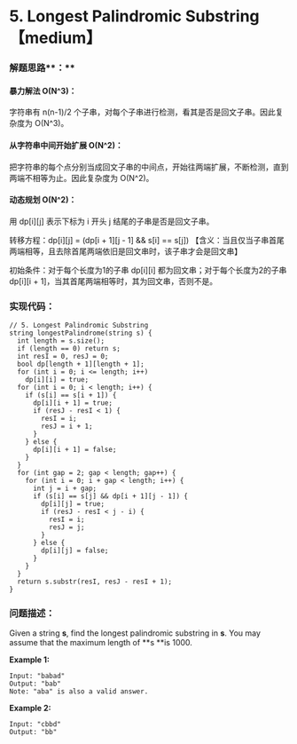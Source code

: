 # 5. Longest Palindromic Substring【medium】

### 解题思路**：**

#### 暴力解法 O\(N^3\)：

字符串有 n\(n-1\)/2 个子串，对每个子串进行检测，看其是否是回文子串。因此复杂度为 O\(N^3\)。

#### 从字符串中间开始扩展 O\(N^2\)：

把字符串的每个点分别当成回文子串的中间点，开始往两端扩展，不断检测，直到两端不相等为止。因此复杂度为 O\(N^2\)。

#### 动态规划 O\(N^2\)：

用 dp\[i\]\[j\] 表示下标为 i 开头 j 结尾的子串是否是回文子串。

转移方程：dp\[i\]\[j\] = \(dp\[i + 1\]\[j - 1\] && s\[i\] == s\[j\]\) 【含义：当且仅当子串首尾两端相等，且去除首尾两端依旧是回文串时，该子串才会是回文串】

初始条件：对于每个长度为1的子串 dp\[i\]\[i\] 都为回文串；对于每个长度为2的子串 dp\[i\]\[i + 1\]，当其首尾两端相等时，其为回文串，否则不是。

### 实现代码：

```
// 5. Longest Palindromic Substring
string longestPalindrome(string s) {
  int length = s.size();
  if (length == 0) return s;
  int resI = 0, resJ = 0;
  bool dp[length + 1][length + 1];
  for (int i = 0; i <= length; i++)
    dp[i][i] = true;
  for (int i = 0; i < length; i++) {
    if (s[i] == s[i + 1]) {
      dp[i][i + 1] = true;
      if (resJ - resI < 1) {
        resI = i;
        resJ = i + 1;
      }
    } else {
      dp[i][i + 1] = false;
    }
  }
  for (int gap = 2; gap < length; gap++) {
    for (int i = 0; i + gap < length; i++) {
      int j = i + gap;
      if (s[i] == s[j] && dp[i + 1][j - 1]) {
        dp[i][j] = true;
        if (resJ - resI < j - i) {
          resI = i;
          resJ = j;
        }
      } else {
        dp[i][j] = false;
      }
    }
  }
  return s.substr(resI, resJ - resI + 1);
}
```

### 问题描述：

Given a string **s**, find the longest palindromic substring in **s**. You may assume that the maximum length of **s **is 1000.

**Example 1:**

```
Input: "babad"
Output: "bab"
Note: "aba" is also a valid answer.
```

**Example 2:**

```
Input: "cbbd"
Output: "bb"
```



